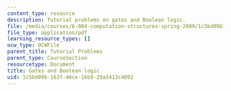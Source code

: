 ```yaml
---
content_type: resource
description: Tutorial problems on gates and Boolean logic.
file: /media/courses/6-004-computation-structures-spring-2009/1c5bd09b163f46ce16b929a3413c4892_MIT6_004s09_tutor04.pdf
file_type: application/pdf
learning_resource_types: []
ocw_type: OCWFile
parent_title: Tutorial Problems
parent_type: CourseSection
resourcetype: Document
title: Gates and Boolean logic
uid: 1c5bd09b-163f-46ce-16b9-29a3413c4892
---
```

